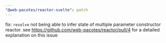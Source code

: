 ```yaml
---
"@web-pacotes/reactor-svelte": patch
---
```


fix: `resolve` not being able to infer state of multiple parameter constructor reactor. see https://github.com/web-pacotes/reactor/pull/4 for a detailed explanation on this issue
